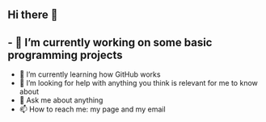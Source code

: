 ## Hi there 👋

<!--
**gquintas125/gquintas125** is a ✨ _special_ ✨ repository because its `README.md` (this file) appears on your GitHub profile.

Here are some ideas to get you started:

- 🔭 I’m currently working on some basic programming projects
- 🌱 I’m currently learning how GitHub works
- 🤔 I’m looking for help with anything you think is relevant for me to know about
- 💬 Ask me about anything
- 📫 How to reach me: my page and my email
-->
## - 🔭 I’m currently working on some basic programming projects
- 🌱 I’m currently learning how GitHub works
- 🤔 I’m looking for help with anything you think is relevant for me to know about
- 💬 Ask me about anything
- 📫 How to reach me: my page and my email
